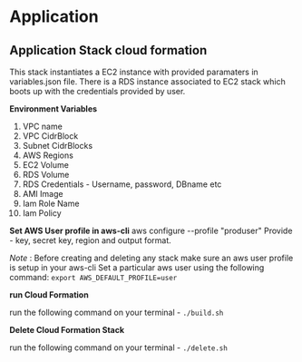 # Application 

## Application Stack cloud formation

This stack instantiates a EC2 instance with provided paramaters in variables.json file. There is a RDS instance associated to
EC2 stack which boots up with the credentials provided by user. 


**Environment Variables**

1. VPC name
2. VPC CidrBlock
3. Subnet CidrBlocks
4. AWS Regions
5. EC2 Volume
6. RDS Volume
7. RDS Credentials - Username, password, DBname etc
8. AMI Image 
9. Iam Role Name
10. Iam Policy 

**Set AWS User profile in aws-cli**
aws configure --profile "produser"
Provide - key, secret key, region and output format.

_Note_ : Before creating and deleting any stack make sure an aws user profile is setup in your aws-cli
Set a particular aws user using the following command:
`export AWS_DEFAULT_PROFILE=user`

**run Cloud Formation**

run the following command on your terminal - `./build.sh`

 **Delete Cloud Formation Stack**

run the following command on your terminal - `./delete.sh`
